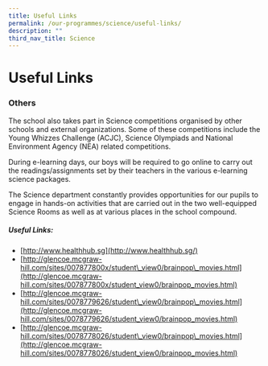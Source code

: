 ```yaml
---
title: Useful Links
permalink: /our-programmes/science/useful-links/
description: ""
third_nav_title: Science
---
```

# **Useful Links**

### **Others**
The school also takes part in Science competitions organised by other schools and external organizations. Some of these competitions include the Young Whizzes Challenge (ACJC), Science Olympiads and National Environment Agency (NEA) related competitions.

During e-learning days, our boys will be required to go online to carry out the readings/assignments set by their teachers in the various e-learning science packages.

The Science department constantly provides opportunities for our pupils to engage in hands-on activities that are carried out in the two well-equipped Science Rooms as well as at various places in the school compound.

##### **Useful Links:**
*   [http://www.healthhub.sg](http://www.healthhub.sg/)
*   [http://glencoe.mcgraw-hill.com/sites/007877800x/student\_view0/brainpop\_movies.html](http://glencoe.mcgraw-hill.com/sites/007877800x/student_view0/brainpop_movies.html)
*   [http://glencoe.mcgraw-hill.com/sites/0078779626/student\_view0/brainpop\_movies.html](http://glencoe.mcgraw-hill.com/sites/0078779626/student_view0/brainpop_movies.html)
*   [http://glencoe.mcgraw-hill.com/sites/0078778026/student\_view0/brainpop\_movies.html](http://glencoe.mcgraw-hill.com/sites/0078778026/student_view0/brainpop_movies.html)